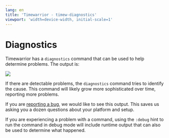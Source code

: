 ```yaml
---
lang: en
title: 'Timewarrior - timew-diagnostics'
viewport: 'width=device-width, initial-scale=1'
---
```


# Diagnostics

Timewarrior has a `diagnostics` command that can be used to help determine problems.
The output is:

![](/images/diag1.png)

If there are detectable problems, the `diagnostics` command tries to identify the cause.
This command will likely grow more sophisticated over time, reporting more problems.

If you are [reporting a bug](https://github.com/GothenburgBitFactory/timewarrior/issues), we would like to see this output.
This saves us asking you a dozen questions about your platform and setup.

If you are experiencing a problem with a command, using the `:debug` hint to run the command in debug mode will include runtime output that can also be used to determine what happened.
